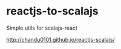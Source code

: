 reactjs-to-scalajs
==================

Simple utils for scalajs-react

http://chandu0101.github.io/reactjs-scalajs/
